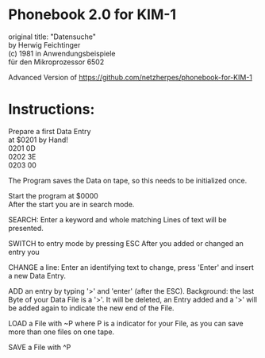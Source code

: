 # Phonebook 2.0 for KIM-1

original title: "Datensuche" <br>
by Herwig Feichtinger <br>
(c) 1981 in Anwendungsbeispiele<br>
    für den Mikroprozessor 6502

Advanced Version of https://github.com/netzherpes/phonebook-for-KIM-1

# Instructions:

Prepare a first Data Entry <br>
at $0201 by Hand! <br>
0201 0D<br>
0202 3E<br>
0203 00<br>

The Program saves the Data on tape,
so this needs to be initialized once.

Start the program at $0000<br>
After the start you are in search mode.

SEARCH: Enter a keyword and whole matching 
Lines of text will be presented. 

SWITCH to entry mode by pressing ESC
After you added or changed an entry you

CHANGE a line: Enter an identifying 
text to change, press 'Enter' and 
insert a new Data Entry. 

ADD an entry by typing '>'  and 'enter' 
(after the ESC). Background: the last
Byte of your Data File is a '>'. 
It will be deleted, an Entry added 
and a '>' will be added again to 
indicate the new end of the File.

LOAD a File with ~P where P is a 
indicator for your File, as you can 
save more than one files on one tape.

SAVE a File with ^P 

